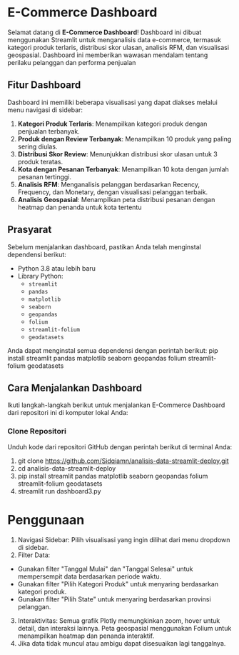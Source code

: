 # E-Commerce Dashboard

Selamat datang di **E-Commerce Dashboard**! Dashboard ini dibuat menggunakan Streamlit untuk menganalisis data e-commerce, termasuk kategori produk terlaris, distribusi skor ulasan, analisis RFM, dan visualisasi geospasial. Dashboard ini memberikan wawasan mendalam tentang perilaku pelanggan dan performa penjualan

## Fitur Dashboard

Dashboard ini memiliki beberapa visualisasi yang dapat diakses melalui menu navigasi di sidebar:

1. **Kategori Produk Terlaris**: Menampilkan kategori produk dengan penjualan terbanyak.
2. **Produk dengan Review Terbanyak**: Menampilkan 10 produk yang paling sering diulas.
3. **Distribusi Skor Review**: Menunjukkan distribusi skor ulasan untuk 3 produk teratas.
4. **Kota dengan Pesanan Terbanyak**: Menampilkan 10 kota dengan jumlah pesanan tertinggi.
5. **Analisis RFM**: Menganalisis pelanggan berdasarkan Recency, Frequency, dan Monetary, dengan visualisasi pelanggan terbaik.
6. **Analisis Geospasial**: Menampilkan peta distribusi pesanan dengan heatmap dan penanda untuk kota tertentu

## Prasyarat

Sebelum menjalankan dashboard, pastikan Anda telah menginstal dependensi berikut:

- Python 3.8 atau lebih baru
- Library Python:
  - `streamlit`
  - `pandas`
  - `matplotlib`
  - `seaborn`
  - `geopandas`
  - `folium`
  - `streamlit-folium`
  - `geodatasets`

Anda dapat menginstal semua dependensi dengan perintah berikut:
pip install streamlit pandas matplotlib seaborn geopandas folium streamlit-folium geodatasets

## Cara Menjalankan Dashboard

Ikuti langkah-langkah berikut untuk menjalankan E-Commerce Dashboard dari repositori ini di komputer lokal Anda:

### Clone Repositori

Unduh kode dari repositori GitHub dengan perintah berikut di terminal Anda:

1. git clone https://github.com/Sidqiamn/analisis-data-streamlit-deploy.git
2. cd analisis-data-streamlit-deploy
3. pip install streamlit pandas matplotlib seaborn geopandas folium streamlit-folium geodatasets
4. streamlit run dashboard3.py

# Penggunaan 
1. Navigasi Sidebar: Pilih visualisasi yang ingin dilihat dari menu dropdown di sidebar.
2. Filter Data:
  - Gunakan filter "Tanggal Mulai" dan "Tanggal Selesai" untuk mempersempit data berdasarkan periode waktu.
  - Gunakan filter "Pilih Kategori Produk" untuk menyaring berdasarkan kategori produk.
  - Gunakan filter "Pilih State" untuk menyaring berdasarkan provinsi pelanggan.
3. Interaktivitas: Semua grafik Plotly memungkinkan zoom, hover untuk detail, dan interaksi lainnya. Peta       geospasial menggunakan Folium untuk menampilkan heatmap dan penanda interaktif.
4. Jika data tidak muncul atau ambigu dapat disesuaikan lagi tanggalnya.
